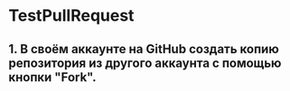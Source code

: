 # TestPullRequest

## 1. В своём аккаунте на GitHub создать копию репозитория из другого аккаунта с помощью кнопки "Fork".
